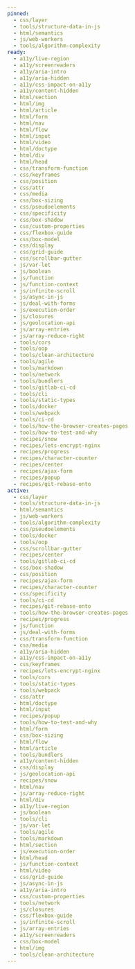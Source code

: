 ```yaml
---
pinned:
  - css/layer
  - tools/structure-data-in-js
  - html/semantics
  - js/web-workers
  - tools/algorithm-complexity
ready:
  - a11y/live-region
  - a11y/screenreaders
  - a11y/aria-intro
  - a11y/aria-hidden
  - a11y/css-impact-on-a11y
  - a11y/content-hidden
  - html/section
  - html/img
  - html/article
  - html/form
  - html/nav
  - html/flow
  - html/input
  - html/video
  - html/doctype
  - html/div
  - html/head
  - css/transform-function
  - css/keyframes
  - css/position
  - css/attr
  - css/media
  - css/box-sizing
  - css/pseudoelements
  - css/specificity
  - css/box-shadow
  - css/custom-properties
  - css/flexbox-guide
  - css/box-model
  - css/display
  - css/grid-guide
  - css/scrollbar-gutter
  - js/var-let
  - js/boolean
  - js/function
  - js/function-context
  - js/infinite-scroll
  - js/async-in-js
  - js/deal-with-forms
  - js/execution-order
  - js/closures
  - js/geolocation-api
  - js/array-entries
  - js/array-reduce-right
  - tools/cors
  - tools/oop
  - tools/clean-architecture
  - tools/agile
  - tools/markdown
  - tools/network
  - tools/bundlers
  - tools/gitlab-ci-cd
  - tools/cli
  - tools/static-types
  - tools/docker
  - tools/webpack
  - tools/ci-cd
  - tools/how-the-browser-creates-pages
  - tools/how-to-test-and-why
  - recipes/snow
  - recipes/lets-encrypt-nginx
  - recipes/progress
  - recipes/character-counter
  - recipes/center
  - recipes/ajax-form
  - recipes/popup
  - recipes/git-rebase-onto
active:
  - css/layer
  - tools/structure-data-in-js
  - html/semantics
  - js/web-workers
  - tools/algorithm-complexity
  - css/pseudoelements
  - tools/docker
  - tools/oop
  - css/scrollbar-gutter
  - recipes/center
  - tools/gitlab-ci-cd
  - css/box-shadow
  - css/position
  - recipes/ajax-form
  - recipes/character-counter
  - css/specificity
  - tools/ci-cd
  - recipes/git-rebase-onto
  - tools/how-the-browser-creates-pages
  - recipes/progress
  - js/function
  - js/deal-with-forms
  - css/transform-function
  - css/media
  - a11y/aria-hidden
  - a11y/css-impact-on-a11y
  - css/keyframes
  - recipes/lets-encrypt-nginx
  - tools/cors
  - tools/static-types
  - tools/webpack
  - css/attr
  - html/doctype
  - html/input
  - recipes/popup
  - tools/how-to-test-and-why
  - html/form
  - css/box-sizing
  - html/flow
  - html/article
  - tools/bundlers
  - a11y/content-hidden
  - css/display
  - js/geolocation-api
  - recipes/snow
  - html/nav
  - js/array-reduce-right
  - html/div
  - a11y/live-region
  - js/boolean
  - tools/cli
  - js/var-let
  - tools/agile
  - tools/markdown
  - html/section
  - js/execution-order
  - html/head
  - js/function-context
  - html/video
  - css/grid-guide
  - js/async-in-js
  - a11y/aria-intro
  - css/custom-properties
  - tools/network
  - js/closures
  - css/flexbox-guide
  - js/infinite-scroll
  - js/array-entries
  - a11y/screenreaders
  - css/box-model
  - html/img
  - tools/clean-architecture
---
```


